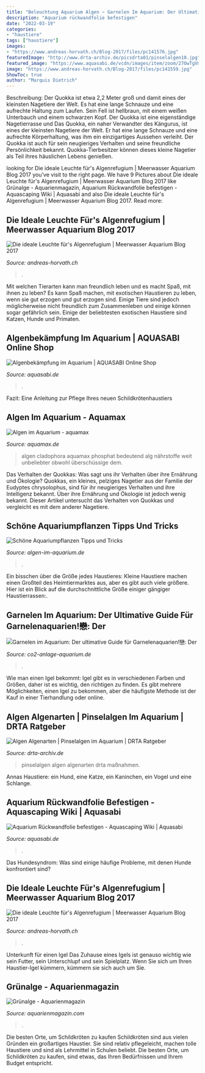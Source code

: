 ```yaml
---
title: "Beleuchtung Aquarium Algen ~ Garnelen Im Aquarium: Der Ultimative Guide Für Garnelenaquarien!戀: Der"
description: "Aquarium rückwandfolie befestigen"
date: "2022-03-19"
categories:
- "haustiere"
tags: ["haustiere"]
images:
- "https://www.andreas-horvath.ch/Blog-2017/files/pc141576.jpg"
featuredImage: "http://www.drta-archiv.de/picsdrta01/pinselalgen10.jpg"
featured_image: "https://www.aquasabi.de/vcdn/images/item/zoom/27OwTgVmZG/rueckwand-folie-befestigen.jpg"
image: "https://www.andreas-horvath.ch/Blog-2017/files/pc141559.jpg"
ShowToc: true
author: "Marquis Dietrich"
---
```



Beschreibung: Der Quokka ist etwa 2,2 Meter groß und damit eines der kleinsten Nagetiere der Welt. Es hat eine lange Schnauze und eine aufrechte Haltung zum Laufen. Sein Fell ist hellbraun, mit einem weißen Unterbauch und einem schwarzen Kopf. Der Quokka ist eine eigenständige Nagetierrasse und
Das Quokka, ein naher Verwandter des Kängurus, ist eines der kleinsten Nagetiere der Welt. Er hat eine lange Schnauze und eine aufrechte Körperhaltung, was ihm ein einzigartiges Aussehen verleiht. Der Quokka ist auch für sein neugieriges Verhalten und seine freundliche Persönlichkeit bekannt. Quokka-Tierbesitzer können dieses kleine Nagetier als Teil ihres häuslichen Lebens genießen.

	

		
looking for Die ideale Leuchte für&#039;s Algenrefugium | Meerwasser Aquarium Blog 2017 you've visit to the right page. We have 9 Pictures about Die ideale Leuchte für&#039;s Algenrefugium | Meerwasser Aquarium Blog 2017 like Grünalge - Aquarienmagazin, Aquarium Rückwandfolie befestigen - Aquascaping Wiki | Aquasabi and also Die ideale Leuchte für&#039;s Algenrefugium | Meerwasser Aquarium Blog 2017. Read more:
		
    
## Die Ideale Leuchte Für&#039;s Algenrefugium | Meerwasser Aquarium Blog 2017

<img loading=lazy src="https://www.andreas-horvath.ch/Blog-2017/files/pc141576.jpg" onerror="this.onerror=null;this.src='https://tse4.mm.bing.net/th?id=OIP.4VBLSRz-qqzgpJHk90Yt0AHaFj&amp;pid=15.1';" alt="Die ideale Leuchte für&#039;s Algenrefugium | Meerwasser Aquarium Blog 2017">

_Source: andreas-horvath.ch_

>. 

	

Mit welchen Tierarten kann man freundlich leben und es macht Spaß, mit ihnen zu leben?
Es kann Spaß machen, mit exotischen Haustieren zu leben, wenn sie gut erzogen und gut erzogen sind. Einige Tiere sind jedoch möglicherweise nicht freundlich zum Zusammenleben und einige können sogar gefährlich sein. Einige der beliebtesten exotischen Haustiere sind Katzen, Hunde und Primaten.

    
## Algenbekämpfung Im Aquarium | AQUASABI Online Shop

<img loading=lazy src="https://www.aquasabi.de/bilder/kategorien/aquarium-erste-hilfe-algenbekaempfung.jpg" onerror="this.onerror=null;this.src='https://tse1.mm.bing.net/th?id=OIP.TM4FmHJJGDl1ZATKlm0fcgHaCU&amp;pid=15.1';" alt="Algenbekämpfung im Aquarium | AQUASABI Online Shop">

_Source: aquasabi.de_

>. 

	

Fazit: Eine Anleitung zur Pflege Ihres neuen Schildkrötenhaustiers

    
## Algen Im Aquarium - Aquamax

<img loading=lazy src="http://www.aquamax.de/files/aquamax/algen/aquarium/AlgenAQ_Cladophora_sp.jpg" onerror="this.onerror=null;this.src='https://tse1.mm.bing.net/th?id=OIP.PxsoAyBShHnYNBluMEcCagHaFj&amp;pid=15.1';" alt="Algen im Aquarium - aquamax">

_Source: aquamax.de_

>algen cladophora aquamax phosphat bedeutend alg nährstoffe weit unbeliebter obwohl überschüssige dem. 

	

Das Verhalten der Quokkas: Was sagt uns ihr Verhalten über ihre Ernährung und Ökologie?
Quokkas, ein kleines, pelziges Nagetier aus der Familie der Eudyptes chrysolophus, sind für ihr neugieriges Verhalten und ihre Intelligenz bekannt. Über ihre Ernährung und Ökologie ist jedoch wenig bekannt. Dieser Artikel untersucht das Verhalten von Quokkas und vergleicht es mit dem anderer Nagetiere.

    
## Schöne Aquariumpflanzen Tipps Und Tricks

<img loading=lazy src="http://www.algen-im-aquarium.de/wp-content/uploads/11242170_827376124013194_53373487_o.jpg" onerror="this.onerror=null;this.src='https://tse2.mm.bing.net/th?id=OIP.HbK7uaOfL4M7r4YOSS9Q-wHaCI&amp;pid=15.1';" alt="Schöne Aquariumpflanzen Tipps und Tricks">

_Source: algen-im-aquarium.de_

>. 

	

Ein bisschen über die Größe jedes Haustieres:
Kleine Haustiere machen einen Großteil des Heimtiermarktes aus, aber es gibt auch viele größere. Hier ist ein Blick auf die durchschnittliche Größe einiger gängiger Haustierrassen:.

    
## Garnelen Im Aquarium: Der Ultimative Guide Für Garnelenaquarien!戀: Der

<img loading=lazy src="https://co2-anlage-aquarium.de/wp-content/uploads/2020/11/Garnelen-im-Aquarium.jpg" onerror="this.onerror=null;this.src='https://tse3.mm.bing.net/th?id=OIP.NIe4T_TuAthF3nt1p4DD_AHaFL&amp;pid=15.1';" alt="Garnelen im Aquarium: Der ultimative Guide für Garnelenaquarien!戀: Der">

_Source: co2-anlage-aquarium.de_

>. 

	

Wie man einen Igel bekommt: Igel gibt es in verschiedenen Farben und Größen, daher ist es wichtig, den richtigen zu finden. Es gibt mehrere Möglichkeiten, einen Igel zu bekommen, aber die häufigste Methode ist der Kauf in einer Tierhandlung oder online.

    
## Algen Algenarten | Pinselalgen Im Aquarium | DRTA Ratgeber

<img loading=lazy src="http://www.drta-archiv.de/picsdrta01/pinselalgen10.jpg" onerror="this.onerror=null;this.src='https://tse2.mm.bing.net/th?id=OIP.OnJUxmRJdzxeIZNGRGsW0wHaFj&amp;pid=15.1';" alt="Algen Algenarten | Pinselalgen im Aquarium | DRTA Ratgeber">

_Source: drta-archiv.de_

>pinselalgen algen algenarten drta maßnahmen. 

	

Annas Haustiere: ein Hund, eine Katze, ein Kaninchen, ein Vogel und eine Schlange.

    
## Aquarium Rückwandfolie Befestigen - Aquascaping Wiki | Aquasabi

<img loading=lazy src="https://www.aquasabi.de/vcdn/images/item/zoom/27OwTgVmZG/rueckwand-folie-befestigen.jpg" onerror="this.onerror=null;this.src='https://tse2.mm.bing.net/th?id=OIP.8iA7BNa8YzIfQ3EtnyBWVgHaFD&amp;pid=15.1';" alt="Aquarium Rückwandfolie befestigen - Aquascaping Wiki | Aquasabi">

_Source: aquasabi.de_

>. 

	

Das Hundesyndrom: Was sind einige häufige Probleme, mit denen Hunde konfrontiert sind?

    
## Die Ideale Leuchte Für&#039;s Algenrefugium | Meerwasser Aquarium Blog 2017

<img loading=lazy src="https://www.andreas-horvath.ch/Blog-2017/files/pc141559.jpg" onerror="this.onerror=null;this.src='https://tse4.mm.bing.net/th?id=OIP.V4E0lXooXCmH1ZGyJvetAQHaFj&amp;pid=15.1';" alt="Die ideale Leuchte für&#039;s Algenrefugium | Meerwasser Aquarium Blog 2017">

_Source: andreas-horvath.ch_

>. 

	

Unterkunft für einen Igel
Das Zuhause eines Igels ist genauso wichtig wie sein Futter, sein Unterschlupf und sein Spielplatz. Wenn Sie sich um Ihren Haustier-Igel kümmern, kümmern sie sich auch um Sie.

    
## Grünalge - Aquarienmagazin

<img loading=lazy src="https://aquarienmagazin.com/wp-content/uploads/2017/10/Grünalge-1024x768.jpg" onerror="this.onerror=null;this.src='https://tse1.mm.bing.net/th?id=OIP.D5tSipoFC1dOBkkS_3kkigHaFj&amp;pid=15.1';" alt="Grünalge - Aquarienmagazin">

_Source: aquarienmagazin.com_

>. 

	

Die besten Orte, um Schildkröten zu kaufen
Schildkröten sind aus vielen Gründen ein großartiges Haustier. Sie sind relativ pflegeleicht, machen tolle Haustiere und sind als Lehrmittel in Schulen beliebt. Die besten Orte, um Schildkröten zu kaufen, sind etwas, das Ihren Bedürfnissen und Ihrem Budget entspricht.

